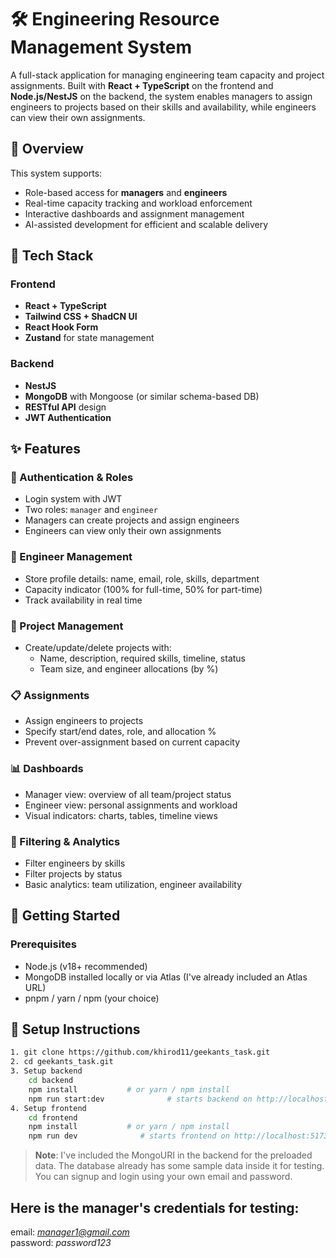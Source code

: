 # 🛠️ Engineering Resource Management System

A full-stack application for managing engineering team capacity and project assignments. Built with **React + TypeScript** on the frontend and **Node.js/NestJS** on the backend, the system enables managers to assign engineers to projects based on their skills and availability, while engineers can view their own assignments.


## 📌 Overview

This system supports:
- Role-based access for **managers** and **engineers**
- Real-time capacity tracking and workload enforcement
- Interactive dashboards and assignment management
- AI-assisted development for efficient and scalable delivery

## 🧰 Tech Stack

### Frontend
- **React + TypeScript**
- **Tailwind CSS + ShadCN UI**
- **React Hook Form**
- **Zustand** for state management

### Backend
- **NestJS**
- **MongoDB** with Mongoose (or similar schema-based DB)
- **RESTful API** design
- **JWT Authentication**

## ✨ Features

### 🔐 Authentication & Roles
- Login system with JWT
- Two roles: `manager` and `engineer`
- Managers can create projects and assign engineers
- Engineers can view only their own assignments

### 👷 Engineer Management
- Store profile details: name, email, role, skills, department
- Capacity indicator (100% for full-time, 50% for part-time)
- Track availability in real time

### 🚀 Project Management
- Create/update/delete projects with:
  - Name, description, required skills, timeline, status
  - Team size, and engineer allocations (by %)

### 📋 Assignments
- Assign engineers to projects
- Specify start/end dates, role, and allocation %
- Prevent over-assignment based on current capacity

### 📊 Dashboards
- Manager view: overview of all team/project status
- Engineer view: personal assignments and workload
- Visual indicators: charts, tables, timeline views

### 🔎 Filtering & Analytics
- Filter engineers by skills
- Filter projects by status
- Basic analytics: team utilization, engineer availability

## 🚀 Getting Started

### Prerequisites
- Node.js (v18+ recommended)
- MongoDB installed locally or via Atlas (I've already included an Atlas URL)
- pnpm / yarn / npm (your choice)

## 🔧 Setup Instructions

```bash
1. git clone https://github.com/khirod11/geekants_task.git
2. cd geekants_task.git
3. Setup backend
    cd backend
    npm install           # or yarn / npm install
    npm run start:dev              # starts backend on http://localhost:3000
4. Setup frontend
    cd frontend
    npm install           # or yarn / npm install
    npm run dev              # starts frontend on http://localhost:5173
```

>**Note**: I've included the MongoURI in the backend for the preloaded data. The database already has some sample data inside it for testing. You can signup and login using your own email and password. 

## Here is the manager's credentials for testing:<br>
email: *manager1@gmail.com*<br>
password: *password123*<br>
